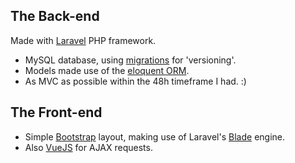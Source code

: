## The Back-end

Made with [Laravel](https://laravel.com/) PHP framework.
- MySQL database, using [migrations](https://laravel.com/docs/migrations) for 'versioning'.
- Models made use of the [eloquent ORM](https://laravel.com/docs/eloquent).
- As MVC as possible within the 48h timeframe I had. :)

## The Front-end

- Simple [Bootstrap](http://getbootstrap.com/) layout, making use of Laravel's [Blade](https://laravel.com/docs/blade) engine.
- Also [VueJS](https://vuejs.org/) for AJAX requests.
